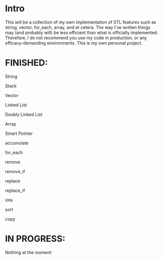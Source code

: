 # Intro
This will be a collection of my own implementation of STL features such as string, vector, for_each, array, and et cetera.
The way I've written things may (and probably will) be less efficient than what is officially implemented. Therefore, I do not recommend you use my code in production, or any efficacy-demanding environments.
This is my own personal project.

# FINISHED:
String

Stack

Vector

Linked List

Doubly Linked List

Array

Smart Pointer

accumulate

for_each

remove

remove_if

replace

replace_if

iota

sort

copy

# IN PROGRESS:

Nothing at the moment
